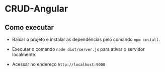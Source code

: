 # CRUD-Angular

## Como executar

- Baixar o projeto e instalar as dependências pelo comando `npm install`.

- Executar o comando `node dist/server.js` para ativar o servidor localmente.
 
- Acessar no endereço `http://localhost:9000`
